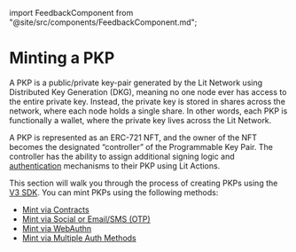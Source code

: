 import FeedbackComponent from "@site/src/components/FeedbackComponent.md";

# Minting a PKP

A PKP is a public/private key-pair generated by the Lit Network using Distributed Key Generation (DKG), meaning no one node ever has access to the entire private key. Instead, the private key is stored in shares across the network, where each node holds a single share. In other words, each PKP is functionally a wallet, where the private key lives across the Lit Network.

A PKP is represented as an ERC-721 NFT, and the owner of the NFT becomes the designated “controller” of the Programmable Key Pair. The controller has the ability to assign additional signing logic and [authentication](../authentication/overview) mechanisms to their PKP using Lit Actions.

This section will walk you through the process of creating PKPs using the [V3 SDK](../migrations/3.0.0/overview.md). You can mint PKPs using the following methods:

- [Mint via Contracts](minting-methods/mint-via-contracts)
- [Mint via Social or Email/SMS (OTP) ](minting-methods/mint-via-social)
- [Mint via WebAuthn](minting-methods/mint-via-web-authn)
- [Mint via Multiple Auth Methods](minting-methods/mint-via-multiple-auth-methods)

<FeedbackComponent/>
